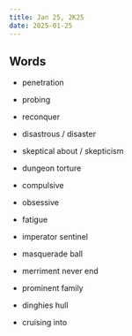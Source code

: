 ```yaml
---
title: Jan 25, 2K25
date: 2025-01-25
---
```


## Words

- penetration
- probing
- reconquer
- disastrous / disaster
- skeptical about / skepticism

- dungeon torture
- compulsive
- obsessive
- fatigue
- imperator sentinel

- masquerade ball
- merriment never end
- prominent family
- dinghies hull
- cruising into